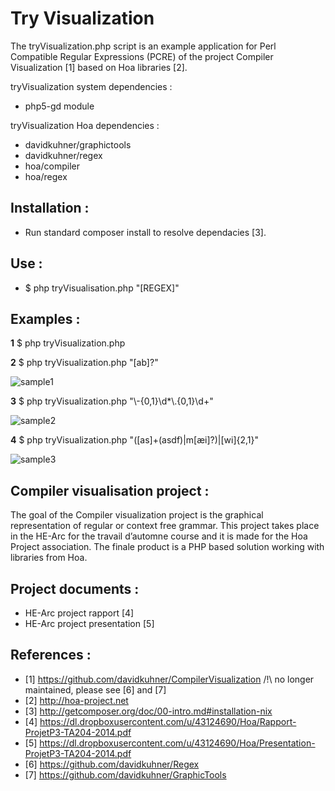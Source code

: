 Try Visualization
===================

The tryVisualization.php script is an example application for  Perl Compatible Regular Expressions (PCRE) of the project Compiler Visualization [1] based on Hoa libraries [2].


tryVisualization system dependencies :
- php5-gd module

tryVisualization Hoa dependencies :
- davidkuhner/graphictools
- davidkuhner/regex
- hoa/compiler
- hoa/regex

Installation :
--------------
* Run standard composer install to resolve dependacies [3].


Use : 
-----
* $ php tryVisualisation.php "[REGEX]"

Examples :
----------
**1** $ php tryVisualization.php

**2** $ php tryVisualization.php "[ab]?"

![sample1](https://dl.dropboxusercontent.com/u/43124690/Hoa/sample1.svg)

**3** $ php tryVisualization.php "\\-{0,1}\\d*\\.{0,1}\\d+"

![sample2](https://dl.dropboxusercontent.com/u/43124690/Hoa/sample2.svg)

**4** $ php tryVisualization.php "([as]+(asdf)|m[æi]?)|[wi]{2,1}"

![sample3](https://dl.dropboxusercontent.com/u/43124690/Hoa/sample3.svg)

Compiler visualisation project :
--------------------------------
The goal of the Compiler visualization project is the graphical representation of regular or context free 
grammar. This project takes place in the HE-Arc for the travail d’automne course and it is made for the 
Hoa Project association. The finale product is a PHP based solution working with libraries from Hoa. 

Project documents :
-------------------
* HE-Arc project rapport [4]
* HE-Arc project presentation [5]

References :
------------
* [1] https://github.com/davidkuhner/CompilerVisualization  /!\ no longer maintained, please see [6] and [7]
* [2] http://hoa-project.net
* [3] http://getcomposer.org/doc/00-intro.md#installation-nix
* [4] https://dl.dropboxusercontent.com/u/43124690/Hoa/Rapport-ProjetP3-TA204-2014.pdf
* [5] https://dl.dropboxusercontent.com/u/43124690/Hoa/Presentation-ProjetP3-TA204-2014.pdf
* [6] https://github.com/davidkuhner/Regex
* [7] https://github.com/davidkuhner/GraphicTools
